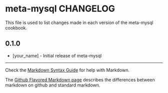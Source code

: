 meta-mysql CHANGELOG
====================

This file is used to list changes made in each version of the meta-mysql cookbook.

0.1.0
-----
- [your_name] - Initial release of meta-mysql

- - -
Check the [Markdown Syntax Guide](http://daringfireball.net/projects/markdown/syntax) for help with Markdown.

The [Github Flavored Markdown page](http://github.github.com/github-flavored-markdown/) describes the differences between markdown on github and standard markdown.
